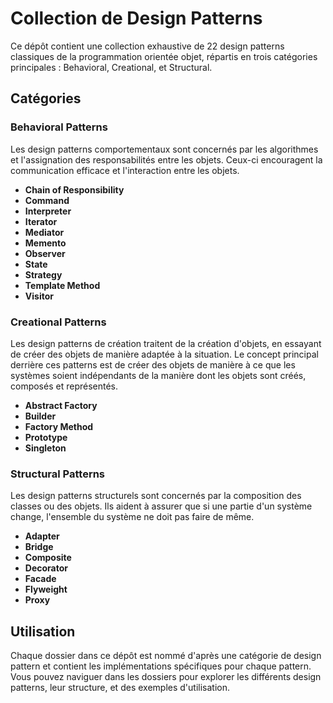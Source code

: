 # Collection de Design Patterns

Ce dépôt contient une collection exhaustive de 22 design patterns classiques de la programmation orientée objet, répartis en trois catégories principales : Behavioral, Creational, et Structural.

## Catégories

### Behavioral Patterns

Les design patterns comportementaux sont concernés par les algorithmes et l'assignation des responsabilités entre les objets. Ceux-ci encouragent la communication efficace et l'interaction entre les objets.

- **Chain of Responsibility**
- **Command**
- **Interpreter**
- **Iterator**
- **Mediator**
- **Memento**
- **Observer**
- **State**
- **Strategy**
- **Template Method**
- **Visitor**

### Creational Patterns

Les design patterns de création traitent de la création d'objets, en essayant de créer des objets de manière adaptée à la situation. Le concept principal derrière ces patterns est de créer des objets de manière à ce que les systèmes soient indépendants de la manière dont les objets sont créés, composés et représentés.

- **Abstract Factory**
- **Builder**
- **Factory Method**
- **Prototype**
- **Singleton**

### Structural Patterns

Les design patterns structurels sont concernés par la composition des classes ou des objets. Ils aident à assurer que si une partie d'un système change, l'ensemble du système ne doit pas faire de même.

- **Adapter**
- **Bridge**
- **Composite**
- **Decorator**
- **Facade**
- **Flyweight**
- **Proxy**

## Utilisation

Chaque dossier dans ce dépôt est nommé d'après une catégorie de design pattern et contient les implémentations spécifiques pour chaque pattern. Vous pouvez naviguer dans les dossiers pour explorer les différents design patterns, leur structure, et des exemples d'utilisation.

